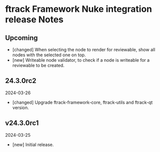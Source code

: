 # ftrack Framework Nuke integration release Notes

## Upcoming

* [changed] When selecting the node to render for reviewable, show all nodes with the selected one on top.
* [new] Writeable node validator, to check if a node is writeable for a reviewable to be created.


## 24.3.0rc2
2024-03-26

* [changed] Upgrade ftrack-framework-core, ftrack-utils and ftrack-qt version.


## v24.3.0rc1
2024-03-25

* [new] Initial release.
